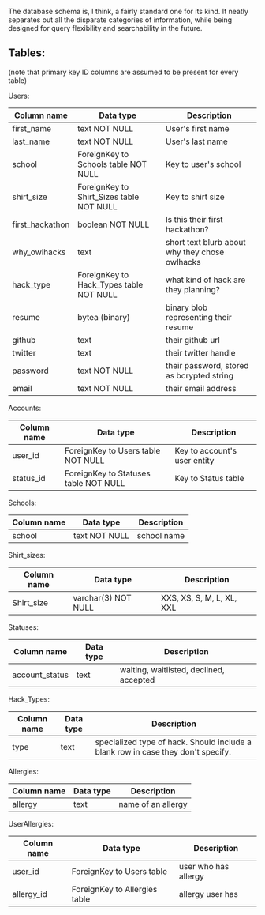 The database schema is, I think, a fairly standard one for its kind. It neatly
separates out all the disparate categories of information, while being designed
for query flexibility and searchability in the future. 

Tables:
--
(note that primary key ID columns are assumed to be present for every table)

Users:

| Column name | Data type | Description |
| ----------- | --------- | ----------- |
|first_name | text NOT NULL | User's first name |
|last_name | text NOT NULL | User's last name |
|school | ForeignKey to Schools table NOT NULL | Key to user's school |
|shirt_size | ForeignKey to Shirt_Sizes table NOT NULL | Key to shirt size |
|first_hackathon | boolean NOT NULL | Is this their first hackathon? |
|why_owlhacks | text | short text blurb about why they chose owlhacks|
|hack_type | ForeignKey to Hack_Types table NOT NULL | what kind of hack are they planning? |
|resume | bytea (binary) | binary blob representing their resume |
|github | text | their github url |
|twitter | text | their twitter handle |
|password | text NOT NULL | their password, stored as bcrypted string |
|email | text NOT NULL | their email address | 

Accounts:

| Column name | Data type | Description |
| ----------- | --------- | ----------- |
| user_id | ForeignKey to Users table NOT NULL | Key to account's user entity |
| status_id | ForeignKey to Statuses table NOT NULL | Key to Status table |

Schools: 

| Column name | Data type | Description |
| ----------- | --------- | ----------- |
| school | text NOT NULL | school name |

Shirt_sizes:

| Column name | Data type | Description |
| ----------- | --------- | ----------- |
| Shirt_size | varchar(3) NOT NULL | XXS, XS, S, M, L, XL, XXL |

Statuses:

| Column name | Data type | Description |
| ----------- | --------- | ----------- |
| account_status | text | waiting, waitlisted, declined, accepted |

Hack_Types:

| Column name | Data type | Description |
| ----------- | --------- | ----------- |
| type | text | specialized type of hack. Should include a blank row in case they don't specify. |

Allergies:

| Column name | Data type | Description |
| ----------- | --------- | ----------- |
| allergy | text | name of an allergy |

UserAllergies:

| Column name | Data type | Description |
| ----------- | --------- | ----------- |
| user_id | ForeignKey to Users table | user who has allergy |
| allergy_id | ForeignKey to Allergies table | allergy user has |
